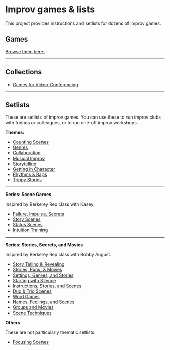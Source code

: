 # Improv games & lists

This project provides instructions and setlists for dozens of improv games.

## Games

[Browse them here.](https://github.com/pamelafox/improvlists/tree/master/games)

***

## Collections

* [Games for Video-Conferencing](https://github.com/pamelafox/improvlists/blob/master/collections/Improv-games-for-video-conferencing.md)

***

## Setlists

These are setlists of improv games. You can use these to run improv clubs with friends or colleagues, or to run one-off improv workshops.

**Themes:**
* [Counting Scenes](https://github.com/pamelafox/improvlists/blob/master/setlists/Setlist:-Counting-Scenes.md)
* [Genres](https://github.com/pamelafox/improvlists/blob/master/setlists/Setlist:-Genres.md)
* [Collaboration](https://github.com/pamelafox/improvlists/blob/master/setlists/Setlist:-Collaboration.md)
* [Musical Improv](https://github.com/pamelafox/improvlists/blob/master/setlists/Setlist:-Musical-Improv.md)
* [Storytelling](https://github.com/pamelafox/improvlists/blob/master/setlists/Setlist:-Storytelling.md)
* [Getting in Character](https://github.com/pamelafox/improvlists/blob/master/setlists/Setlist:-Getting-in-Character.md)
* [Rhythms & Raps](https://github.com/pamelafox/improvlists/blob/master/setlists/Setlist:-Rhythms-&-Raps.md)
* [Trippy Stories](https://github.com/pamelafox/improvlists/blob/master/setlists/Setlist:-Trippy-Stories.md)


***

**Series: Scene Games**

Inspired by Berkeley Rep class with Kasey.

* [Failure, Impulse, Secrets](https://github.com/pamelafox/improvlists/blob/master/setlists/Setlist:-Failure,-impulse,-and-secrets.md)
* [Story Scenes](https://github.com/pamelafox/improvlists/blob/master/setlists/Setlist:-Story-Scenes.md)
* [Status Scenes](https://github.com/pamelafox/improvlists/blob/master/setlists/Setlist:-Status-Scenes.md)
* [Intuition Training](https://github.com/pamelafox/improvlists/blob/master/setlists/Setlist:-Intuition-Training.md)

***

**Series: Stories, Secrets, and Movies**

Inspired by Berkeley Rep class with Bobby August.
* [Story Telling & Revealing](https://github.com/pamelafox/improvlists/blob/master/setlists/Setlist:-Story-Telling-&-Revealing.md)
* [Stories, Puns, & Movies](https://github.com/pamelafox/improvlists/blob/master/setlists/Setlist:-Stories,-Puns,-&-Movies.md)
* [Settings, Genres, and Stories](https://github.com/pamelafox/improvlists/blob/master/setlists/Setlist:-Settings,-Genres,-and-Stories.md)
* [Starting with Silence](https://github.com/pamelafox/improvlists/blob/master/setlists/Setlist:-Starting-with-Silence.md)
* [Instructions, Stories, and Scenes](https://github.com/pamelafox/improvlists/blob/master/setlists/Setlist:-Instructions,-Stories,-and-Scenes.md)
* [Duo & Trio Scenes](https://github.com/pamelafox/improvlists/blob/master/setlists/Setlist:-Duo-&-Trio-Scenes.md)
* [Word Games](https://github.com/pamelafox/improvlists/blob/master/setlists/Setlist:-Word-Games.md)
* [Names, Feelings, and Scenes](https://github.com/pamelafox/improvlists/blob/master/setlists/Setlist:-Names,-Feelings,-and-Scenes.md)
* [Groups and Movies](https://github.com/pamelafox/improvlists/blob/master/setlists/Setlist:-Groups-and-Movies.md)
* [Scene Techniques](https://github.com/pamelafox/improvlists/blob/master/setlists/Setlist:-Scene-Techniques.md)

**Others**

These are not particularly thematic setlists.

* [Focusing Scenes](https://github.com/pamelafox/improvlists/blob/master/setlists/Setlist:-Focusing-Scenes.md)

